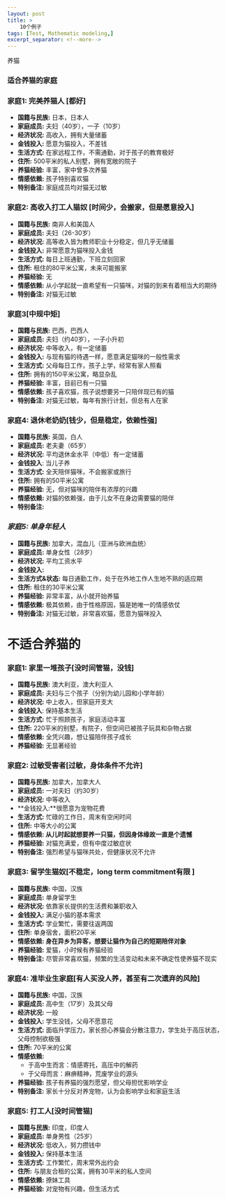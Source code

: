 ```yaml
---
layout: post
title: >
    10个例子
tags: [Test, Mathematic modeling,]
excerpt_separator: <!--more-->
---
```

养猫
<!--more-->
### 适合养猫的家庭

### 家庭1: 完美养猫人 [都好]

- **国籍与民族:** 日本，日本人
- **家庭成员:** 夫妇（40岁），一子（10岁）
- **经济状况:** 高收入，拥有大量储蓄
- **金钱投入:** 愿意为猫投入，不差钱
- **生活方式:** 在家远程工作，不需通勤，对于孩子的教育极好
- **住所:** 500平米的私人别墅，拥有宽敞的院子
- **养猫经验:** 丰富，家中曾多次养猫
- **情感依赖:** 孩子特别喜欢猫
- **特别备注:** 家庭成员均对猫无过敏

### 家庭2: 高收入打工人猫奴 [时间少，会搬家，但是愿意投入]

- **国籍与民族:** 南非人和美国人
- **家庭成员:** 夫妇（26-30岁）
- **经济状况:** 高等收入皆为教师职业十分稳定，但几乎无储蓄
- **金钱投入:** 非常愿意为猫咪投入金钱
- **生活方式:** 每日上班通勤，下班立刻回家
- **住所:** 租住的80平米公寓，未来可能搬家
- **养猫经验:** 无
- **情感依赖:** 从小学起就一直希望有一只猫咪，对猫的到来有着相当大的期待
- **特别备注:** 对猫无过敏

### 家庭3[中规中矩]

- **国籍与民族:** 巴西，巴西人
- **家庭成员:** 夫妇（约40岁），一子小升初
- **经济状况:** 中等收入，有一定储蓄
- **金钱投入:** 与现有猫的待遇一样，愿意满足猫咪的一般性需求
- **生活方式:** 父母每日工作，孩子上学，经常有家人照看
- **住所:** 拥有的150平米公寓，略显杂乱
- **养猫经验:** 丰富，目前已有一只猫
- **情感依赖:** 孩子喜欢猫，孩子说想要另一只陪伴现已有的猫
- **特别备注:** 对猫无过敏，每年有旅行计划，但总有人在家

### 家庭4: 退休老奶奶[钱少，但是稳定，依赖性强]

- **国籍与民族:** 英国，白人
- **家庭成员:** 老夫妻（65岁）
- **经济状况:** 平均退休金水平（中低）有一定储蓄
- **金钱投入**: 当儿子养
- **生活方式:** 全天陪伴猫咪，不会搬家或旅行
- **住所:** 拥有的50平米公寓
- **养猫经验:** 无，但对猫咪的陪伴有浓厚的兴趣
- **情感依赖:** 对猫的依赖强，由于儿女不在身边需要猫的陪伴
- **特别备注:**

### *家庭5: 单身年轻人*

- **国籍与民族:** 加拿大，混血儿（亚洲与欧洲血统）
- **家庭成员:** 单身女性（28岁）
- **经济状况:** 平均工资水平
- **金钱投入:**
- **生活方式&状态:** 每日通勤工作，处于在外地工作人生地不熟的适应期
- **住所:** 租住的30平米公寓
- **养猫经验:** 非常丰富，从小就开始养猫
- **情感依赖:** 极其依赖，由于性格原因，猫是她唯一的情感依仗
- **特别备注:** 对猫无过敏，非常喜欢猫，愿意为猫咪投入

# 不适合养猫的

### 家庭1: 家里一堆孩子[没时间管猫，没钱]

- **国籍与民族:** 澳大利亚，澳大利亚人
- **家庭成员:** 夫妇与三个孩子（分别为幼儿园和小学年龄）
- **经济状况:** 中上收入，但家庭开支大
- **金钱投入**: 保持基本生活
- **生活方式:** 忙于照顾孩子，家庭活动丰富
- **住所:** 220平米的别墅，有院子，但空间已被孩子玩具和杂物占据
- **情感依赖:** 全凭兴趣，想让猫陪伴孩子成长
- **养猫经验:** 无显著经验

### 家庭2: 过敏受害者[过敏，身体条件不允许]

- **国籍与民族:** 加拿大，加拿大人
- **家庭成员:** 一对夫妇（约30岁）
- **经济状况:** 中等收入
- **金钱投入:**很愿意为宠物花费
- **生活方式:** 忙碌的工作日，周末有空闲时间
- **住所:** 中等大小的公寓
- **情感依赖: 从儿时起就想要养一只猫，但因身体缘故一直是个遗憾**
- **养猫经验:** 对猫充满爱，但有中度过敏症状
- **特别备注:** 强烈希望与猫咪共处，但健康状况不允许

### 家庭3: 留学生猫奴[不稳定，long term commitment有限 ]

- **国籍与民族:** 中国，汉族
- **家庭成员:** 单身留学生
- **经济状况:** 依靠家长提供的生活费和兼职收入
- **金钱投入:** 满足小猫的基本需求
- **生活方式:** 学业繁忙，需要往返两国
- **住所:** 单身宿舍，面积20平米
- **情感依赖: 身在异乡为异客，想要让猫作为自己的短期陪伴对象**
- **养猫经验:** 爱猫，小时候有养猫经验
- **特别备注:** 尽管非常喜欢猫，频繁的生活变动和未来不确定性使养猫不现实

### 家庭4: 准毕业生家庭[有人买没人养，甚至有二次遗弃的风险]

- **国籍与民族:** 中国，汉族
- **家庭成员:** 高中生（17岁）及其父母
- **经济状况:** 一般
- **金钱投入:** 学生没钱，父母不愿意花
- **生活方式:** 面临升学压力，家长担心养猫会分散注意力，学生处于高压状态，父母控制欲极强
- **住所:** 70平米的公寓
- **情感依赖:**
    - 于高中生而言：情感寄托，高压中的解药
    - 于父母而言：麻痹精神，荒废学业的源头
- **养猫经验:** 孩子有养猫的强烈愿望，但父母担忧影响学业
- **特别备注:** 家长十分反对养宠物，认为会影响学业和家庭生活

### 家庭5: 打工人[没时间管猫]

- **国籍与民族:** 印度，印度人
- **家庭成员:** 单身男性（25岁）
- **经济状况:** 低收入，努力攒钱中
- **金钱投入:** 保持基本生活
- **生活方式:** 工作繁忙，周末常外出约会
- **住所:** 与朋友合租的公寓，拥有30平米的私人空间
- **情感依赖:** 撩妹工具
- **养猫经验:** 对宠物有兴趣，但生活方式